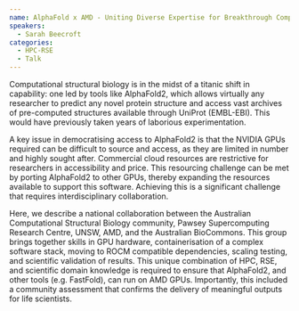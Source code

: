 ```yaml
---
name: AlphaFold x AMD - Uniting Diverse Expertise for Breakthrough Computational Biology
speakers:
  - Sarah Beecroft 
categories:
  - HPC-RSE
  - Talk
---
```


Computational structural biology is in the midst of a titanic shift in capability: one led by tools like AlphaFold2, which allows virtually any researcher to predict any novel protein structure and access vast archives of pre-computed structures available through UniProt (EMBL-EBI). This would have previously taken years of laborious experimentation.

A key issue in democratising access to AlphaFold2 is that the NVIDIA GPUs required can be difficult to source and access, as they are limited in number and highly sought after. Commercial cloud resources are restrictive for researchers in accessibility and price. This resourcing challenge can be met by porting AlphaFold2 to other GPUs, thereby expanding the resources available to support this software. Achieving this is a significant challenge that requires interdisciplinary collaboration.

Here, we describe a national collaboration between the Australian Computational Structural Biology community, Pawsey Supercomputing Research Centre, UNSW, AMD, and the Australian BioCommons. This group brings together skills in GPU hardware, containerisation of a complex software stack, moving to ROCM compatible dependencies, scaling testing, and scientific validation of results. This unique combination of HPC, RSE, and scientific domain knowledge is required to ensure that AlphaFold2, and other tools (e.g. FastFold), can run on AMD GPUs. Importantly, this included a community assessment that confirms the delivery of meaningful outputs for life scientists.